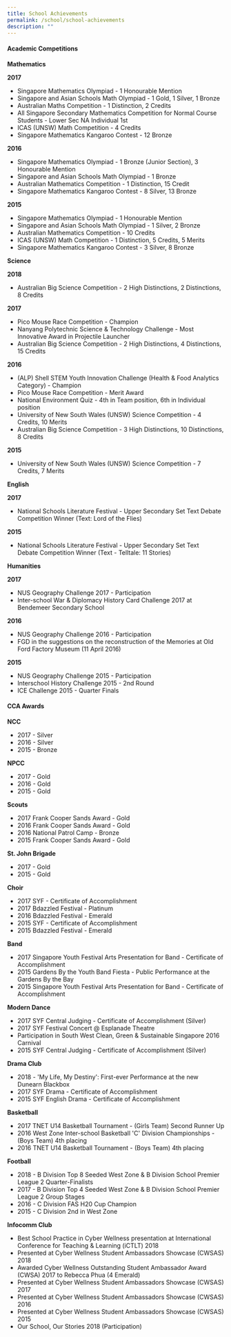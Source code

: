 ```yaml
---
title: School Achievements
permalink: /school/school-achievements
description: ""
---
```

<div>
<h4>Academic Competitions</h4>
<div>
<p><strong>Mathematics</strong></p>
<p><strong>2017</strong></p>
<ul>
<li>Singapore Mathematics Olympiad - 1 Honourable Mention</li>
<li>Singapore and Asian Schools Math Olympiad - 1 Gold, 1 Silver, 1 Bronze</li>
<li>Australian Maths Competition - 1 Distinction, 2 Credits</li>
<li>All Singapore Secondary Mathematics Competition for Normal Course Students - Lower Sec NA Individual 1st</li>
<li>ICAS (UNSW) Math Competition - 4 Credits</li>
<li>Singapore Mathematics Kangaroo Contest - 12 Bronze</li>
</ul>
<p><strong>2016</strong></p>
<div>
<ul>
<li>Singapore Mathematics Olympiad -&nbsp;1 Bronze (Junior Section),&nbsp;3 Honourable Mention</li>
<li>Singapore and Asian Schools Math Olympiad - 1 Bronze</li>
<li>Australian Mathematics Competition - 1 Distinction, 15 Credit</li>
<li>Singapore Mathematics Kangaroo Contest - 8 Silver, 13 Bronze</li>
</ul>
</div>
<p><strong>2015</strong></p>
<div>
<ul>
<li>Singapore Mathematics Olympiad - 1 Honourable Mention</li>
<li>Singapore and Asian Schools Math Olympiad - 1 Silver, 2 Bronze</li>
<li>Australian Mathematics Competition - 10 Credits</li>
<li>ICAS (UNSW) Math Competition - 1 Distinction, 5 Credits, 5 Merits</li>
<li>Singapore Mathematics Kangaroo Contest - 3 Silver, 8 Bronze</li>
</ul>
<p><strong>Science</strong></p>
<p><strong>2018</strong></p>
</div>
<div>
<ul>
<li>Australian Big Science Competition - 2 High Distinctions, 2 Distinctions, 8 Credits</li>
</ul>
<p><strong>2017</strong></p>
<ul>
<li>Pico Mouse Race Competition - Champion</li>
<li>Nanyang Polytechnic Science &amp; Technology Challenge -&nbsp;Most Innovative Award in Projectile Launcher</li>
<li>Australian Big Science Competition - 2 High Distinctions, 4 Distinctions, 15 Credits</li>
</ul>
<p><strong>2016</strong></p>
<div>
<ul>
<li>(ALP) Shell STEM Youth Innovation Challenge (Health &amp; Food Analytics Category) - Champion</li>
<li>Pico Mouse Race Competition - Merit Award</li>
<li>National Environment Quiz - 4th in Team position, 6th in Individual position</li>
<li>University of New South Wales (UNSW) Science Competition - 4 Credits, 10 Merits</li>
<li>Australian Big Science Competition - 3 High Distinctions, 10 Distinctions, 8 Credits</li>
</ul>
</div>
<p><strong>2015</strong></p>
<div>
<ul>
<li>University of New South Wales (UNSW) Science Competition - 7 Credits, 7 Merits</li>
</ul>
<p><strong>English</strong></p>
</div>
<p><strong>2017</strong></p>
</div>
<div>
<ul>
<li>National Schools Literature Festival - Upper Secondary Set Text Debate Competition Winner&nbsp;(Text: Lord of the Flies)</li>
</ul>
</div>
<div>
<p><strong>2015</strong></p>
</div>
<div>
<ul>
<li>National Schools Literature Festival - Upper Secondary Set Text Debate&nbsp;Competition Winner (Text - Telltale: 11 Stories)</li>
</ul>
</div>
<p><strong>Humanities</strong></p>
<p><strong>2017</strong></p>
<div>
<div>
<ul>
<li>NUS Geography Challenge 2017 - Participation</li>
<li>Inter-school War &amp; Diplomacy History Card Challenge 2017 at Bendemeer Secondary School</li>
</ul>
<div>
<div>
<p><strong>2016</strong></p>
</div>
<div>
<ul>
<li>NUS Geography Challenge 2016 - Participation</li>
<li>FGD in the suggestions on the reconstruction of the Memories at Old Ford Factory Museum (11 April 2016)</li>
</ul>
<div>
<div>
<p><strong>2015</strong></p>
</div>
<div>
<ul>
<li>NUS Geography Challenge 2015 - Participation</li>
<li>Interschool History Challenge 2015 - 2nd Round</li>
<li>ICE Challenge 2015 - Quarter Finals</li>
</ul>
</div>
</div>
</div>
</div>
</div>
</div>
</div>
</div>
<div>
<h4>CCA Awards</h4>
<div>
<p><strong>NCC</strong></p>
<div>
<ul>
<li>2017 - Silver</li>
<li>2016 - Silver</li>
<li>2015 - Bronze</li>
</ul>
</div>
<p><strong>NPCC</strong></p>
<div>
<ul>
<li>2017 - Gold</li>
<li>2016 - Gold</li>
<li>2015 - Gold</li>
</ul>
</div>
<p><strong>Scouts</strong></p>
<ul>
<li>2017 Frank Cooper Sands Award - Gold</li>
<li>2016 Frank Cooper Sands Award - Gold</li>
<li>2016 National Patrol Camp - Bronze</li>
<li>2015 Frank Cooper Sands Award - Gold</li>
</ul>
<p><strong>St. John Brigade</strong></p>
<div>
<ul>
<li>2017 - Gold</li>
<li>2015 - Gold</li>
</ul>
</div>
<p><strong>Choir</strong></p>
<div>
<ul>
<li>2017 SYF - Certificate of Accomplishment</li>
<li>2017 Bdazzled Festival - Platinum</li>
<li>2016 Bdazzled Festival - Emerald</li>
<li>2015 SYF - Certificate of Accomplishment</li>
<li>2015 Bdazzled Festival - Emerald</li>
</ul>
<div>
<p><strong>Band</strong></p>
<div>
<ul>
<li>2017 Singapore Youth Festival Arts Presentation for Band - Certificate of Accomplishment</li>
<li>2015 Gardens By the Youth Band Fiesta - Public Performance at the Gardens By the Bay</li>
<li>2015&nbsp;Singapore Youth Festival&nbsp;Arts Presentation for Band -&nbsp;Certificate of Accomplishment</li>
</ul>
</div>
</div>
<div>
<p><strong>Modern Dance</strong></p>
<div>
<ul>
<li>2017&nbsp;SYF Central Judging - Certificate of Accomplishment (Silver)</li>
<li>2017 SYF Festival Concert&nbsp;@ Esplanade Theatre</li>
<li>Participation in South West Clean, Green &amp; Sustainable Singapore 2016 Carnival</li>
<li>2015 SYF Central Judging - Certificate of Accomplishment (Silver)</li>
</ul>
</div>
<div>
<p><strong>Drama Club</strong></p>
</div>
<div>
<ul>
<li>2018 - 'My Life, My Destiny': First-ever Performance at the new Dunearn Blackbox</li>
<li>2017 SYF Drama - Certificate of Accomplishment</li>
<li>2015 SYF English Drama - Certificate of Accomplishment</li>
</ul>
</div>
</div>
</div>
<div>
<p><strong>Basketball</strong></p>
<div>
<ul>
<li>2017 TNET U14 Basketball Tournament - (Girls Team) Second Runner Up</li>
<li>2016 West Zone Inter-school Basketball 'C' Division Championships - (Boys Team) 4th placing</li>
<li>2016 TNET U14 Basketball Tournament - (Boys Team) 4th placing</li>
</ul>
<p><strong>Football</strong></p>
<div>
<ul>
<li>2018 -&nbsp;B Division Top 8 Seeded West Zone &amp;&nbsp;B Division School Premier League 2 Quarter-Finalists</li>
<li>2017 - B Division Top 4 Seeded West Zone &amp; B Division School Premier League 2 Group Stages</li>
<li>2016 - C Division FAS H20 Cup Champion</li>
<li>2015 - C Division 2nd in West Zone</li>
</ul>
<p><strong>Infocomm Club</strong></p>
</div>
</div>
<div>
<ul>
<li>Best School Practice in Cyber Wellness presentation at International Conference for Teaching &amp; Learning (iCTLT) 2018</li>
<li>Presented at Cyber Wellness Student Ambassadors Showcase (CWSAS) 2018</li>
<li>Awarded Cyber Wellness Outstanding Student Ambassador Award (CWSA) 2017 to Rebecca Phua (4 Emerald)</li>
<li>Presented at Cyber Wellness Student Ambassadors Showcase (CWSAS) 2017</li>
<li>Presented at Cyber Wellness Student Ambassadors Showcase (CWSAS) 2016</li>
<li>Presented at Cyber Wellness Student Ambassadors Showcase (CWSAS) 2015</li>
<li>Our School, Our Stories 2018 (Participation)&nbsp;</li>
</ul>
</div>
</div>
</div>
</div>